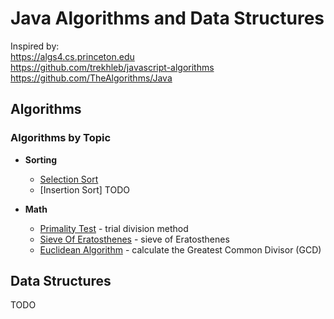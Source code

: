 # Java Algorithms and Data Structures

Inspired by:  
https://algs4.cs.princeton.edu  
https://github.com/trekhleb/javascript-algorithms  
https://github.com/TheAlgorithms/Java

## Algorithms

### Algorithms by Topic

* **Sorting**

  * [Selection Sort](src/algorithms/sorting/SelectionSort.java)
  * [Insertion Sort] TODO

* **Math**
  * [Primality Test](src/algorithms/numbers/PrimesTrialDivision.java) - trial division method
  * [Sieve Of Eratosthenes](src/algorithms/numbers/SieveOfEratosthenes.java) - sieve of Eratosthenes
  * [Euclidean Algorithm](src/algorithms/numbers/EuclideanAlgorithm.java) - calculate the Greatest Common Divisor (GCD)

## Data Structures

TODO
